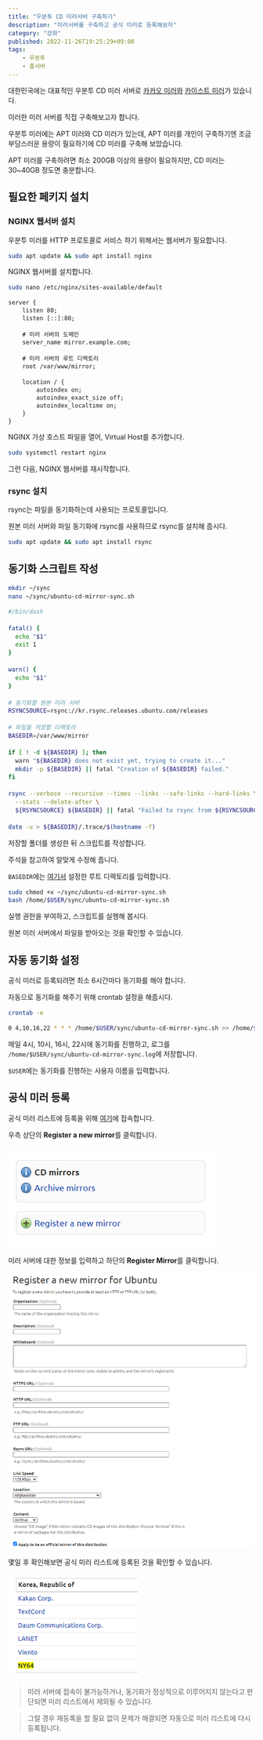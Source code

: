 ```yaml
---
title: "우분투 CD 미러서버 구축하기"
description: "미러서버를 구축하고 공식 미러로 등록해보자"
category: "강좌"
published: 2022-11-26T19:25:29+09:00
tags:
    - 우분투
    - 홈서버
---
```


대한민국에는 대표적인 우분투 CD 미러 서버로 [카카오 미러와](https://mirror.kakao.com/ubuntu-releases/) [카이스트 미러](https://ftp.kaist.ac.kr/ubuntu-cd/)가 있습니다.

이러한 미러 서버를 직접 구축해보고자 합니다.

우분투 미러에는 APT 미러와 CD 미러가 있는데, APT 미러를 개인이 구축하기엔 조금 부담스러운 용량이 필요하기에 CD 미러를 구축해 보았습니다.

APT 미러를 구축하려면 최소 200GB 이상의 용량이 필요하지만, CD 미러는 30~40GB 정도면 충분합니다.

## 필요한 페키지 설치

### NGINX 웹서버 설치

우분투 미러를 HTTP 프로토콜로 서비스 하기 위해서는 웹서버가 필요합니다.

```sh
sudo apt update && sudo apt install nginx
```

NGINX 웹서버를 설치합니다.

```sh
sudo nano /etc/nginx/sites-available/default
```

```nginx
server {
    listen 80;
    listen [::]:80;

    # 미러 서버의 도메인
    server_name mirror.example.com;

    # 미러 서버의 루트 디렉토리
    root /var/www/mirror;

    location / {
        autoindex on;
        autoindex_exact_size off;
        autoindex_localtime on;
    }
}
```

NGINX 가상 호스트 파일을 열어, Virtual Host를 추가합니다.

```sh
sudo systemctl restart nginx
```

그런 다음, NGINX 웹서버를 재시작합니다.

### rsync 설치

rsync는 파일을 동기화하는데 사용되는 프로토콜입니다.

원본 미러 서버와 파일 동기화에 rsync를 사용하므로 rsync를 설치해 줍시다.

```sh
sudo apt update && sudo apt install rsync
```

## 동기화 스크립트 작성

```sh
mkdir ~/sync
nano ~/sync/ubuntu-cd-mirror-sync.sh
```

```sh
#/bin/dash

fatal() {
  echo "$1"
  exit 1
}

warn() {
  echo "$1"
}

# 동기화할 원본 미러 서버
RSYNCSOURCE=rsync://kr.rsync.releases.ubuntu.com/releases

# 파일을 저장할 디렉토리
BASEDIR=/var/www/mirror

if [ ! -d ${BASEDIR} ]; then
  warn "${BASEDIR} does not exist yet, trying to create it..."
  mkdir -p ${BASEDIR} || fatal "Creation of ${BASEDIR} failed."
fi

rsync --verbose --recursive --times --links --safe-links --hard-links \
  --stats --delete-after \
  ${RSYNCSOURCE} ${BASEDIR} || fatal "Failed to rsync from ${RSYNCSOURCE}."

date -u > ${BASEDIR}/.trace/$(hostname -f)
```

저장할 폴더를 생성한 뒤 스크립트를 작성합니다.

주석을 참고하여 알맞게 수정해 줍니다.

`BASEDIR`에는 [여기서](#nginx-웹서버-설치) 설정한 루트 디렉토리를 입력합니다.

```sh
sudo chmod +x ~/sync/ubuntu-cd-mirror-sync.sh
bash /home/$USER/sync/ubuntu-cd-mirror-sync.sh
```

실행 권한을 부여하고, 스크립트를 실행해 봅시다.

원본 미러 서버에서 파일을 받아오는 것을 확인할 수 있습니다.

## 자동 동기화 설정

공식 미러로 등록되려면 최소 6시간마다 동기화를 해야 합니다.

자동으로 동기화를 해주기 위해 crontab 설정을 해줍시다.

```sh
crontab -e
```

```sh
0 4,10,16,22 * * * /home/$USER/sync/ubuntu-cd-mirror-sync.sh >> /home/$USER/sync/ubuntu-cd-mirror-sync.log 2>&1
```

매일 4시, 10시, 16시, 22시에 동기화를 진행하고, 로그를 `/home/$USER/sync/ubuntu-cd-mirror-sync.log`에 저장합니다.

`$USER`에는 동기화를 진행하는 사용자 이름을 입력합니다.

## 공식 미러 등록

공식 미러 리스트에 등록을 위해 [여기](https://launchpad.net/ubuntu/+cdmirrors)에 접속합니다.

우측 상단의 **Register a new mirror**를 클릭합니다.

![Register a new mirror 클릭](./images/image01.png)

미러 서버에 대한 정보를 입력하고 하단의 **Register Mirror**를 클릭합니다.

![미러 서버 정보 입력](./images/image02.png)

몇일 후 확인해보면 공식 미러 리스트에 등록된 것을 확인할 수 있습니다.

![대한민국 공식 미러 리스트](./images/image03.png)

> 미러 서버에 접속이 불가능하거나, 동기화가 정상적으로 이루어지지 않는다고 판단되면 미러 리스트에서 제외될 수 있습니다.

> 그럴 경우 재등록을 할 필요 없이 문제가 해결되면 자동으로 미러 리스트에 다시 등록됩니다.
